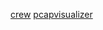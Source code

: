 [crew](https://github.com/xXLeoXxOne/writeups/blob/main/CrewCTF%202022/Paint.md)
[pcapvisualizer](https://github.com/WangYihang/USB-Mouse-Pcap-Visualizer)
